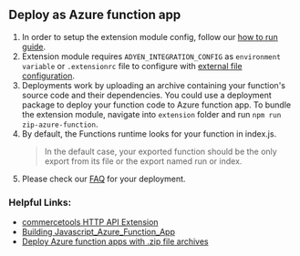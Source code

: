 ## Deploy as Azure function app

1. In order to setup the extension module config, follow our [how to run guide](../../../../extension/docs/HowToRun.md).
2. Extension module requires `ADYEN_INTEGRATION_CONFIG` as `environment variable` or `.extensionrc` file to configure with [external file configuration](../../../../extension/docs/HowToRun.md#external-file-configuration).
3. Deployments work by uploading an archive containing your function's source code and their dependencies. 
You could use a deployment package to deploy your function code to Azure function app.
To bundle the extension module, navigate into `extension` folder and run `npm run zip-azure-function`. 
4. By default, the Functions runtime looks for your function in index.js.
    > In the default case, your exported function should be the only export from its file or the export named run or index.
5. Please check our [FAQ](../../../../docs/FAQ.md) for your deployment.

### Helpful Links: 
- [commercetools HTTP API Extension](https://docs.commercetools.com/api/projects/api-extensions#http-destination)
- [Building Javascript_Azure_Function_App](https://docs.microsoft.com/en-us/azure/azure-functions/functions-reference-node)
- [Deploy Azure function apps with .zip file archives](https://docs.microsoft.com/en-us/azure/azure-functions/deployment-zip-push)
